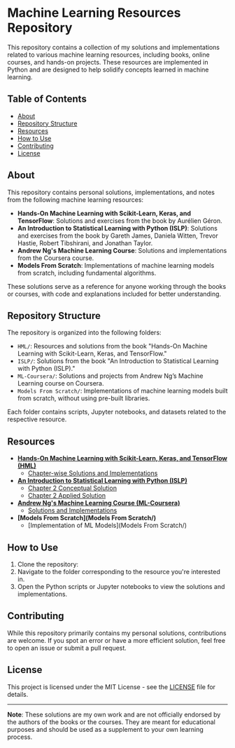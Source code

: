 
# Machine Learning Resources Repository

This repository contains a collection of my solutions and implementations related to various machine learning resources, including books, online courses, and hands-on projects. These resources are implemented in Python and are designed to help solidify concepts learned in machine learning.

## Table of Contents

- [About](#about)
- [Repository Structure](#repository-structure)
- [Resources](#resources)
- [How to Use](#how-to-use)
- [Contributing](#contributing)
- [License](#license)

## About

This repository contains personal solutions, implementations, and notes from the following machine learning resources:

- **Hands-On Machine Learning with Scikit-Learn, Keras, and TensorFlow**: Solutions and exercises from the book by Aurélien Géron.
- **An Introduction to Statistical Learning with Python (ISLP)**: Solutions and exercises from the book by Gareth James, Daniela Witten, Trevor Hastie, Robert Tibshirani, and Jonathan Taylor.
- **Andrew Ng's Machine Learning Course**: Solutions and implementations from the Coursera course.
- **Models From Scratch**: Implementations of machine learning models from scratch, including fundamental algorithms.

These solutions serve as a reference for anyone working through the books or courses, with code and explanations included for better understanding.

## Repository Structure

The repository is organized into the following folders:

- `HML/`: Resources and solutions from the book "Hands-On Machine Learning with Scikit-Learn, Keras, and TensorFlow."
- `ISLP/`: Solutions from the book "An Introduction to Statistical Learning with Python (ISLP)."
- `ML-Coursera/`: Solutions and projects from Andrew Ng’s Machine Learning course on Coursera.
- `Models From Scratch/`: Implementations of machine learning models built from scratch, without using pre-built libraries.

Each folder contains scripts, Jupyter notebooks, and datasets related to the respective resource.

## Resources

- **[Hands-On Machine Learning with Scikit-Learn, Keras, and TensorFlow (HML)](HML/)**
  - [Chapter-wise Solutions and Implementations](HML/)
- **[An Introduction to Statistical Learning with Python (ISLP)](ISLP/)**
  - [Chapter 2 Conceptual Solution](ISLP/Chapter_2/chapter_2_statistical_learning.md)
  - [Chapter 2 Applied Solution](ISLP/Chapter_2/notebooks/applied.ipynb)
- **[Andrew Ng's Machine Learning Course (ML-Coursera)](ML-Coursera/)**
  - [Solutions and Implementations](ML-COURSERA/)
- **[Models From Scratch](Models From Scratch/)**
  - [Implementation of ML Models](Models From Scratch/)

## How to Use

1. Clone the repository:
2. Navigate to the folder corresponding to the resource you're interested in.
3. Open the Python scripts or Jupyter notebooks to view the solutions and implementations.

## Contributing

While this repository primarily contains my personal solutions, contributions are welcome. If you spot an error or have a more efficient solution, feel free to open an issue or submit a pull request.

## License

This project is licensed under the MIT License - see the [LICENSE](LICENSE) file for details.

---

**Note**: These solutions are my own work and are not officially endorsed by the authors of the books or the courses. They are meant for educational purposes and should be used as a supplement to your own learning process.
